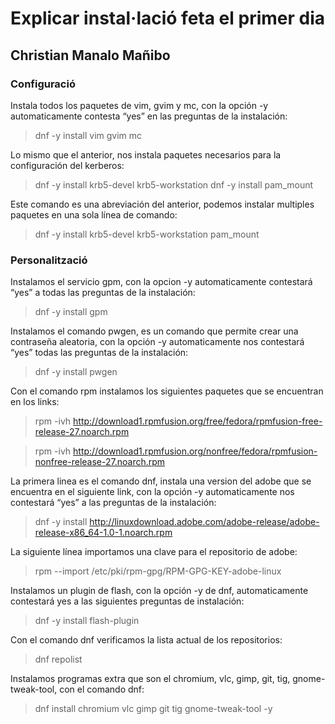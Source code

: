﻿# Explicar instal·lació feta el primer dia
## Christian Manalo Mañibo
### Configuració


Instala todos los paquetes de vim, gvim y mc, con la opción -y automaticamente contesta “yes” en las preguntas de la instalación:
> dnf -y install vim gvim mc


Lo mismo que el anterior, nos instala paquetes necesarios para la configuración del kerberos:
> dnf -y install  krb5-devel krb5-workstation
> dnf -y install pam_mount


Este comando es una abreviación del anterior, podemos instalar multiples paquetes en una sola línea de comando:
> dnf -y install krb5-devel krb5-workstation pam_mount




### Personalització
Instalamos el servicio gpm, con la opcion -y automaticamente contestará “yes” a todas las preguntas de la instalación:
> dnf -y install gpm


Instalamos el comando pwgen, es un comando que permite crear una contraseña aleatoria, con la opción -y automaticamente nos contestará  “yes” todas las preguntas de la instalación:
> dnf -y install pwgen


Con el comando rpm instalamos los siguientes paquetes que se encuentran en los links:
> rpm -ivh http://download1.rpmfusion.org/free/fedora/rpmfusion-free-release-27.noarch.rpm

> rpm -ivh http://download1.rpmfusion.org/nonfree/fedora/rpmfusion-nonfree-release-27.noarch.rpm


La primera linea es el comando dnf, instala una version del adobe que se encuentra en el siguiente link, con la opción -y automaticamente nos contestará “yes” a las preguntas de la instalación:
> dnf -y install http://linuxdownload.adobe.com/adobe-release/adobe-release-x86_64-1.0-1.noarch.rpm 



La siguiente línea importamos una clave para el repositorio de adobe:
> rpm --import /etc/pki/rpm-gpg/RPM-GPG-KEY-adobe-linux


Instalamos un plugin de flash, con la opción -y de dnf, automaticamente contestará yes a las siguientes preguntas de instalación:
> dnf -y install flash-plugin


Con el comando dnf verificamos la lista actual de los repositorios:
> dnf repolist


Instalamos programas extra que son el chromium, vlc, gimp, git, tig, gnome-tweak-tool, con el comando dnf:
> dnf install chromium vlc gimp git tig gnome-tweak-tool -y